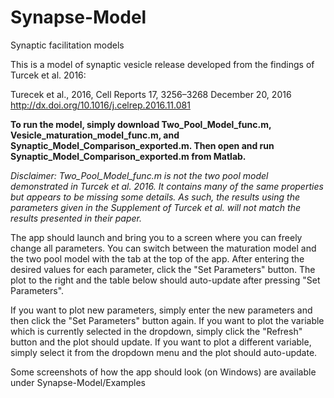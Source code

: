 # Synapse-Model
Synaptic facilitation models

This is a model of synaptic vesicle release developed from the findings of Turcek et al. 2016:

Turecek et al., 2016, Cell Reports 17, 3256–3268
December 20, 2016
http://dx.doi.org/10.1016/j.celrep.2016.11.081

**To run the model, simply download Two_Pool_Model_func.m, Vesicle_maturation_model_func.m, and Synaptic_Model_Comparison_exported.m. Then open and run Synaptic_Model_Comparison_exported.m from Matlab.**

*Disclaimer: Two_Pool_Model_func.m is not the two pool model demonstrated in Turcek et al. 2016. It contains many of the same properties but appears to be missing some details. As such, the results using the parameters given in the Supplement of Turcek et al. will not match the results presented in their paper.*

The app should launch and bring you to a screen where you can freely change all parameters. You can switch between the maturation model and the two pool model with the tab at the top of the app. After entering the desired values for each parameter, click the "Set Parameters" button. The plot to the right and the table below should auto-update after pressing "Set Parameters".

If you want to plot new parameters, simply enter the new parameters and then click the "Set Parameters" button again. If you want to plot the variable which is currently selected in the dropdown, simply click the "Refresh" button and the plot should update. If you want to plot a different variable, simply select it from the dropdown menu and the plot should auto-update.

Some screenshots of how the app should look (on Windows) are available under Synapse-Model/Examples
